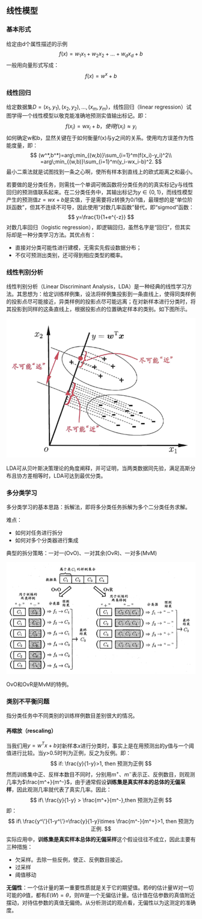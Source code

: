 ## 线性模型

### 基本形式

给定由d个属性描述的示例
$$
f(x) = w_1x_1 + w_2x_2 + ...+w_dx_d + b
$$
一般用向量形式写成：
$$
f(x) = w^x + b
$$

### 线性回归

给定数据集$D = {(x_1,y_1),(x_2,y_2),...,(x_m,y_m)}$，线性回归（linear regression）试图学得一个线性模型以敬克能准确地预测实值输出标记。即：
$$
f(x_i) = wx_i+b，使得f(x_i)\approx y_i
$$
如何确定w和b，显然关键在于如何衡量f(x)与y之间的关系。使用均方误差作为性能度量，即：
$$
(w^*,b^*)=arg\;min_{(w,b)}\sum_{i=1}^m(f(x_i)-y_i)^2\\
=arg\;min_{(w,b)}\sum_{i=1}^m(y_i-wx_i-b)^2.
$$
最小二乘法就是试图找到一条之心啊，使所有样本到直线上的欧式距离之和最小。

若要做的是分类任务，则需找一个单调可微函数将分类任务的的真实标记y与线性回归的预测值联系起来。在二分类任务中，其输出标记为$y\in \{0,1\}$，而线性模型产生的预测值$z=wx+b$是实值，于是需要将z转换为0/1值，最理想的是“单位阶跃函数”，但其不连续不可导，因此使用“对数几率函数”替代，即“sigmod”函数：
$$
y=\frac{1}{1+e^{-z}}
$$
对数几率回归（logistic regression），即逻辑回归，虽然名字是“回归”，但其实际却是一种分类学习方法。其优点有：

* 直接对分类可能性进行建模，无需实先假设数据分布；
* 不仅可预测出类别，还可得到相应类型的概率。



### 线性判别分析

线性判别分析（Linear Discriminant Analysis，LDA）是一种经典的线性学习方法。其思想为：给定训练样例集，设法将样例集投影到一条直线上，使得同类样例的投影点尽可能接近，异类样例的投影点尽可能远离；在对新样本进行分类时，将其投影到同样的这条直线上，根据投影点的位置确定样本的类别。如下图所示。

![](pic/LDA.png)

LDA可从贝叶斯决策理论的角度阐释，并可证明，当两类数据同先验，满足高斯分布且协方差相等时，LDA可达到最优分类。



### 多分类学习

多分类学习的基本思路：拆解法，即将多分类任务拆解为多个二分类任务求解。

难点： 

* 如何对任务进行拆分
* 如何对多个分类器进行集成

典型的拆分策略：一对一(OvO)、一对其余(OvR)、一对多(MvM)

![OvO和OvR示意图](pic/ovo.png)

OvO和OvR是MvM的特例。



### 类别不平衡问题

指分类任务中不同类别的训练样例数目差别很大的情况。

#### 再缩放（rescaling）

当我们用$y=w^Tx+b$对新样本$x$进行分类时，事实上是在用预测出的y值与一个阈值进行比较。当y>0.5时判为正例，反之为反例。即：
$$
if: \frac{y}{1-y}>1, then 预测为正例
$$
然而训练集中正、反样本数目不同时，分别用$m^+、m^-$表示正、反例数目，则观测几率为$\frac{m^+}{m^-}$，由于通常假设**训练集是真实样本的总体的无偏采样**，因此观测几率就代表了真实几率。因此：
$$
if\  \frac{y}{1-y} > \frac{m^+}{m^-},then 预测为正例
$$
即：
$$
if\ \frac{y^\'}{1-y^\'}=\frac{y}{1-y}\times \frac{m^-}{m^+}>1, then 预测为正例.
$$
实际应用中，**训练集是真实样本总体的无偏采样**这个假设往往不成立，因此主要有三种措施：

* 欠采样。去除一些反例，使正、反例数目接近。
* 过采样
* 阈值移动


**无偏性**：一个估计量的第一重要性质就是关于它的期望值。若$\theta$的估计量W对一切可能的$\theta$值，都有$E(W)=\theta$，则W是一个无偏估计量。估计值在估参数的真值附近摆动，对待估参数的真值无偏倚。从分析测试的观点看，无偏性以为这测定的准确度。
